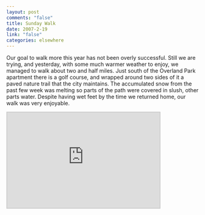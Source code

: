 ```yaml
--- 
layout: post
comments: "false"
title: Sunday Walk
date: 2007-2-19
link: "false"
categories: elsewhere
---
```

Our goal to walk more this year has not been overly successful. Still we are trying, and yesterday, with some much warmer weather to enjoy, we managed to walk about two and half miles. Just south of the Overland Park apartment there is a golf course, and wrapped around two sides of it a paved nature trail that the city maintains. The accumulated snow from the past few week was melting so parts of the path were covered in slush, other parts water. Despite having wet feet by the time we returned home, our walk was very enjoyable.

<iframe src="http://www.wayfaring.com/maps/export/32738" style="border: 2px solid #cccccc; width: 400px; height: 250px" frameborder="0" scrolling="no"></iframe>
